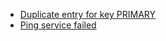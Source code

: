 * [Duplicate entry for key PRIMARY](Duplicate_entry_for_key_PRIMARY.md)
* [Ping service failed](Ping_service_failed.md)
